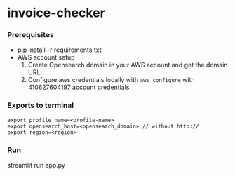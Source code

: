 # invoice-checker

### Prerequisites
- pip install -r requirements.txt
- AWS account setup
    1) Create Opensearch domain in your AWS account and get the domain URL
    2) Configure aws credentials locally with `aws configure` with 410627604197 account credentials

### Exports to terminal
```
export profile_name=<profile-name>
export opensearch_host=<opensearch_domain> // without http://
export region=<region>
```

### Run
streamlit run app.py

